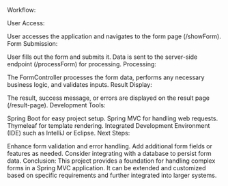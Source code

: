 Workflow:

User Access:

User accesses the application and navigates to the form page (/showForm).
Form Submission:

User fills out the form and submits it.
Data is sent to the server-side endpoint (/processForm) for processing.
Processing:

The FormController processes the form data, performs any necessary business logic, and validates inputs.
Result Display:

The result, success message, or errors are displayed on the result page (/result-page).
Development Tools:

Spring Boot for easy project setup.
Spring MVC for handling web requests.
Thymeleaf for template rendering.
Integrated Development Environment (IDE) such as IntelliJ or Eclipse.
Next Steps:

Enhance form validation and error handling.
Add additional form fields or features as needed.
Consider integrating with a database to persist form data.
Conclusion:
This project provides a foundation for handling complex forms in a Spring MVC application. It can be extended and customized based on specific requirements and further integrated into larger systems.
